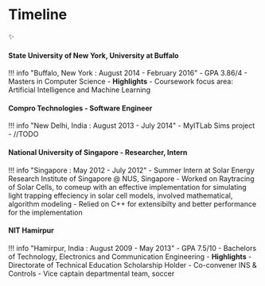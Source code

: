 # Timeline
:sparkles:

#### State University of New York, University at Buffalo

!!! info "Buffalo, New York : August 2014 - February 2016"
    - GPA 3.86/4
    - Masters in Computer Science
    - **Highlights**
        - Coursework focus area: Artificial Intelligence and Machine Learning


#### Compro Technologies - Software Engineer

!!! info "New Delhi, India : August 2013 - July 2014"
    - MyITLab Sims project
    - //TODO


#### National University of Singapore - Researcher, Intern

!!! info "Singapore : May 2012 - July 2012"
    - Summer Intern at Solar Energy Research Institute of Singapore @ NUS, Singapore
    - Worked on Raytracing of Solar Cells, to comeup with an effective implementation for simulating
    light trapping effeciency in solar cell models, involved mathematical, algorithm modeling
    - Relied on C++ for extensibilty and better performance for the implementation


#### NIT Hamirpur

!!! info "Hamirpur, India : August 2009 - May 2013"
    - GPA 7.5/10
    - Bachelors of Technology, Electronics and Communication Engineering
    - **Highlights**
        - Directorate of Technical Education Scholarship Holder
        - Co-convener INS & Controls
        - Vice captain departmental team, soccer
